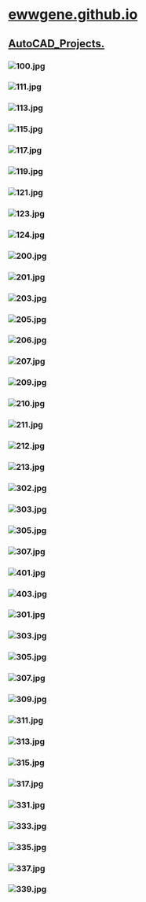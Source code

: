 
# [ewwgene.github.io](https://ewwgene.github.io/)
## [AutoCAD_Projects.](https://ewwgene.github.io/AutoCAD_Projects)
### ![100.jpg](https://ewwgene.github.io/AutoCAD_Projects/100.jpg) <a id="100"></a>
### ![111.jpg](https://ewwgene.github.io/AutoCAD_Projects/111.jpg) <a id="111"></a>
### ![113.jpg](https://ewwgene.github.io/AutoCAD_Projects/113.jpg) <a id="113"></a>
### ![115.jpg](https://ewwgene.github.io/AutoCAD_Projects/115.jpg) <a id="115"></a>
### ![117.jpg](https://ewwgene.github.io/AutoCAD_Projects/117.jpg) <a id="117"></a>
### ![119.jpg](https://ewwgene.github.io/AutoCAD_Projects/119.jpg) <a id="119"></a>
### ![121.jpg](https://ewwgene.github.io/AutoCAD_Projects/121.jpg) <a id="121"></a>
### ![123.jpg](https://ewwgene.github.io/AutoCAD_Projects/123.jpg) <a id="123"></a>
### ![124.jpg](https://ewwgene.github.io/AutoCAD_Projects/124.jpg) <a id="124"></a>
### ![200.jpg](https://ewwgene.github.io/AutoCAD_Projects/Making/200.jpg) <a id="200"></a>
### ![201.jpg](https://ewwgene.github.io/AutoCAD_Projects/Making/201.jpg) <a id="201"></a>
### ![203.jpg](https://ewwgene.github.io/AutoCAD_Projects/Making/203.jpg) <a id="203"></a>
### ![205.jpg](https://ewwgene.github.io/AutoCAD_Projects/Making/205.jpg) <a id="205"></a>
### ![206.jpg](https://ewwgene.github.io/AutoCAD_Projects/Making/206.jpg)
### ![207.jpg](https://ewwgene.github.io/AutoCAD_Projects/Making/207.jpg)
### ![209.jpg](https://ewwgene.github.io/AutoCAD_Projects/Making/209.jpg)
### ![210.jpg](https://ewwgene.github.io/AutoCAD_Projects/Making/210.jpg)
### ![211.jpg](https://ewwgene.github.io/AutoCAD_Projects/Making/211.jpg)
### ![212.jpg](https://ewwgene.github.io/AutoCAD_Projects/Making/212.jpg)
### ![213.jpg](https://ewwgene.github.io/AutoCAD_Projects/Making/213.jpg)
### ![302.jpg](https://ewwgene.github.io/AutoCAD_Projects/Making/302.jpg)
### ![303.jpg](https://ewwgene.github.io/AutoCAD_Projects/Making/303.jpg)
### ![305.jpg](https://ewwgene.github.io/AutoCAD_Projects/Making/305.jpg)
### ![307.jpg](https://ewwgene.github.io/AutoCAD_Projects/Making/307.jpg)
### ![401.jpg](https://ewwgene.github.io/AutoCAD_Projects/Making/401.jpg)
### ![403.jpg](https://ewwgene.github.io/AutoCAD_Projects/Making/403.jpg)
### ![301.jpg](https://ewwgene.github.io/AutoCAD_Projects/301.jpg)
### ![303.jpg](https://ewwgene.github.io/AutoCAD_Projects/303.jpg)
### ![305.jpg](https://ewwgene.github.io/AutoCAD_Projects/305.jpg)
### ![307.jpg](https://ewwgene.github.io/AutoCAD_Projects/307.jpg)
### ![309.jpg](https://ewwgene.github.io/AutoCAD_Projects/309.jpg)
### ![311.jpg](https://ewwgene.github.io/AutoCAD_Projects/311.jpg)
### ![313.jpg](https://ewwgene.github.io/AutoCAD_Projects/313.jpg)
### ![315.jpg](https://ewwgene.github.io/AutoCAD_Projects/315.jpg)
### ![317.jpg](https://ewwgene.github.io/AutoCAD_Projects/317.jpg)
### ![331.jpg](https://ewwgene.github.io/AutoCAD_Projects/331.jpg)
### ![333.jpg](https://ewwgene.github.io/AutoCAD_Projects/333.jpg)
### ![335.jpg](https://ewwgene.github.io/AutoCAD_Projects/335.jpg)
### ![337.jpg](https://ewwgene.github.io/AutoCAD_Projects/337.jpg)
### ![339.jpg](https://ewwgene.github.io/AutoCAD_Projects/339.jpg)

